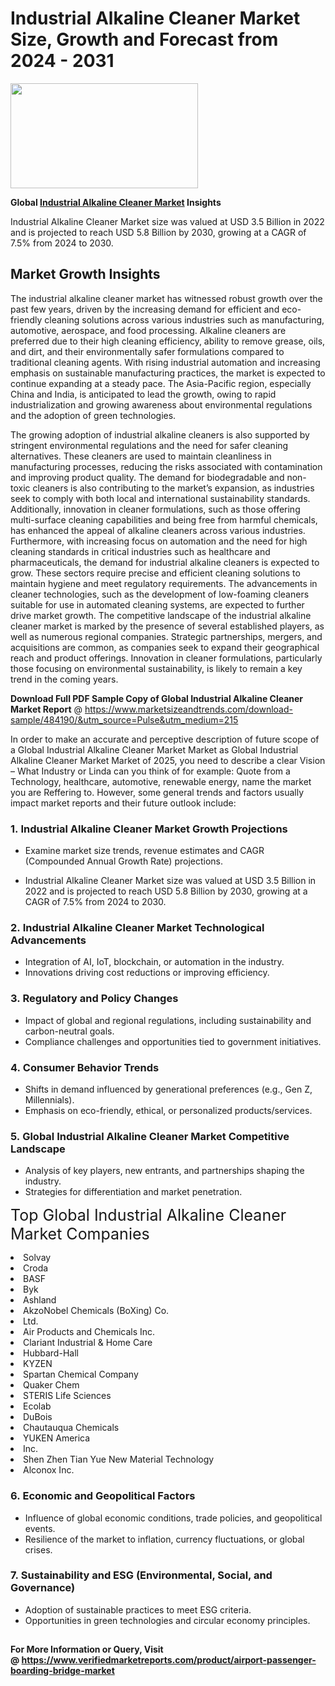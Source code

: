 <H1>Industrial Alkaline Cleaner Market Size, Growth and Forecast from 2024 - 2031</H1><img class="aligncenter size-medium wp-image-584254" src="https://thirdeyenews.in/wp-content/uploads/2024/09/Global-Market-Research-300x168.jpeg" alt="" width="300" height="168" /><p><strong>Global&nbsp;<a href="https://www.marketsizeandtrends.com/download-sample/484190/&amp;utm_source=Pulse&amp;utm_medium=215">Industrial Alkaline Cleaner Market</a> Insights</strong></p><p>Industrial Alkaline Cleaner Market size was valued at USD 3.5 Billion in 2022 and is projected to reach USD 5.8 Billion by 2030, growing at a CAGR of 7.5% from 2024 to 2030.</p><p><h2>Market Growth Insights</h2> <p>The industrial alkaline cleaner market has witnessed robust growth over the past few years, driven by the increasing demand for efficient and eco-friendly cleaning solutions across various industries such as manufacturing, automotive, aerospace, and food processing. Alkaline cleaners are preferred due to their high cleaning efficiency, ability to remove grease, oils, and dirt, and their environmentally safer formulations compared to traditional cleaning agents. With rising industrial automation and increasing emphasis on sustainable manufacturing practices, the market is expected to continue expanding at a steady pace. The Asia-Pacific region, especially China and India, is anticipated to lead the growth, owing to rapid industrialization and growing awareness about environmental regulations and the adoption of green technologies. </p> <p>The growing adoption of industrial alkaline cleaners is also supported by stringent environmental regulations and the need for safer cleaning alternatives. These cleaners are used to maintain cleanliness in manufacturing processes, reducing the risks associated with contamination and improving product quality. The demand for biodegradable and non-toxic cleaners is also contributing to the market’s expansion, as industries seek to comply with both local and international sustainability standards. Additionally, innovation in cleaner formulations, such as those offering multi-surface cleaning capabilities and being free from harmful chemicals, has enhanced the appeal of alkaline cleaners across various industries. Furthermore, with increasing focus on automation and the need for high cleaning standards in critical industries such as healthcare and pharmaceuticals, the demand for industrial alkaline cleaners is expected to grow. These sectors require precise and efficient cleaning solutions to maintain hygiene and meet regulatory requirements. The advancements in cleaner technologies, such as the development of low-foaming cleaners suitable for use in automated cleaning systems, are expected to further drive market growth. The competitive landscape of the industrial alkaline cleaner market is marked by the presence of several established players, as well as numerous regional companies. Strategic partnerships, mergers, and acquisitions are common, as companies seek to expand their geographical reach and product offerings. Innovation in cleaner formulations, particularly those focusing on environmental sustainability, is likely to remain a key trend in the coming years. </p><p><span class=""><strong>Download Full PDF Sample Copy of Global Industrial Alkaline Cleaner Market Report</strong> @ <a href="https://www.marketsizeandtrends.com/download-sample/484190/&amp;utm_source=Pulse&amp;utm_medium=215" target="_blank">https://www.marketsizeandtrends.com/download-sample/484190/&amp;utm_source=Pulse&amp;utm_medium=215</a></span></p><p>In order to make an accurate and perceptive description of future scope of a Global&nbsp;Industrial Alkaline Cleaner Market Market as Global&nbsp;Industrial Alkaline Cleaner Market Market of 2025, you need to describe a clear Vision &ndash; What Industry or Linda can you think of for example: Quote from a Technology, healthcare, automotive, renewable energy, name the market you are Reffering to. However, some general trends and factors usually impact market reports and their future outlook include:</p><h3>1.&nbsp;<strong>Industrial Alkaline Cleaner Market Growth Projections</strong></h3><ul><li>Examine market size trends, revenue estimates and CAGR (Compounded Annual Growth Rate) projections.</li><li><p>Industrial Alkaline Cleaner Market size was valued at USD 3.5 Billion in 2022 and is projected to reach USD 5.8 Billion by 2030, growing at a CAGR of 7.5% from 2024 to 2030.</p></li></ul><h3>2.&nbsp;<strong>Industrial Alkaline Cleaner Market Technological Advancements</strong></h3><ul><li>Integration of AI, IoT, blockchain, or automation in the industry.</li><li>Innovations driving cost reductions or improving efficiency.</li></ul><h3>3.&nbsp;<strong>Regulatory and Policy Changes</strong></h3><ul><li>Impact of global and regional regulations, including sustainability and carbon-neutral goals.</li><li>Compliance challenges and opportunities tied to government initiatives.</li></ul><h3>4.&nbsp;<strong>Consumer Behavior Trends</strong></h3><ul><li>Shifts in demand influenced by generational preferences (e.g., Gen Z, Millennials).</li><li>Emphasis on eco-friendly, ethical, or personalized products/services.</li></ul><h3>5.&nbsp;<strong>Global Industrial Alkaline Cleaner Market Competitive Landscape</strong></h3><ul><li>Analysis of key players, new entrants, and partnerships shaping the industry.</li><li>Strategies for differentiation and market penetration.</li></ul><p data-pm-slice="1 1 []"><span style="color: inherit; font-family: inherit; font-size: 25px;">Top Global Industrial Alkaline Cleaner Market Companies</span></p><div class="" data-test-id=""><p><li>Solvay</li><li> Croda</li><li> BASF</li><li> Byk</li><li> Ashland</li><li> AkzoNobel Chemicals (BoXing) Co.</li><li> Ltd.</li><li> Air Products and Chemicals Inc.</li><li> Clariant Industrial & Home Care</li><li> Hubbard-Hall</li><li> KYZEN</li><li> Spartan Chemical Company</li><li> Quaker Chem</li><li> STERIS Life Sciences</li><li> Ecolab</li><li> DuBois</li><li> Chautauqua Chemicals</li><li> YUKEN America</li><li> Inc.</li><li> Shen Zhen Tian Yue New Material Technology</li><li> Alconox Inc.</li></p></div><h3>6.&nbsp;<strong>Economic and Geopolitical Factors</strong></h3><ul><li>Influence of global economic conditions, trade policies, and geopolitical events.</li><li>Resilience of the market to inflation, currency fluctuations, or global crises.</li></ul><h3>7.&nbsp;<strong>Sustainability and ESG (Environmental, Social, and Governance)</strong></h3><ul><li>Adoption of sustainable practices to meet ESG criteria.</li><li>Opportunities in green technologies and circular economy principles.</li></ul><h2><strong style="font-size: 14px;">For More Information or Query, Visit @&nbsp;</strong><a style="background-color: #ffffff; font-size: 14px;" href="https://www.marketsizeandtrends.com/report/industrial-alkaline-cleaner-market/" target="_blank">https://www.verifiedmarketreports.com/product/airport-passenger-boarding-bridge-market</a></h2>
